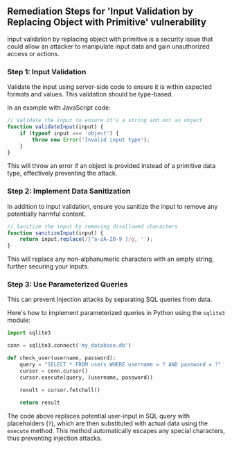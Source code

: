 

## Remediation Steps for 'Input Validation by Replacing Object with Primitive' vulnerability

Input validation by replacing object with primitive is a security issue that could allow an attacker to manipulate input data and gain unauthorized access or actions.

### Step 1: Input Validation
Validate the input using server-side code to ensure it is within expected formats and values. This validation should be type-based.

In an example with JavaScript code:

```javascript
// Validate the input to ensure it's a string and not an object
function validateInput(input) {
    if (typeof input === 'object') {
        throw new Error('Invalid input type');
    }
}
```

This will throw an error if an object is provided instead of a primitive data type, effectively preventing the attack.

### Step 2: Implement Data Sanitization

In addition to input validation, ensure you sanitize the input to remove any potentially harmful content. 

```javascript
// Sanitize the input by removing disallowed characters
function sanitizeInput(input) {
    return input.replace(/[^a-zA-Z0-9 ]/g, '');
}
```

This will replace any non-alphanumeric characters with an empty string, further securing your inputs.

### Step 3: Use Parameterized Queries

This can prevent Injection attacks by separating SQL queries from data.

Here's how to implement parameterized queries in Python using the `sqlite3` module:

```python
import sqlite3

conn = sqlite3.connect('my_database.db')

def check_user(username, password):
    query = "SELECT * FROM users WHERE username = ? AND password = ?"
    cursor = conn.cursor()
    cursor.execute(query, (username, password))

    result = cursor.fetchall()
    
    return result
```

The code above replaces potential user-input in SQL query with placeholders (`?`), which are then substituted with actual data using the `execute` method. This method automatically escapes any special characters, thus preventing injection attacks.